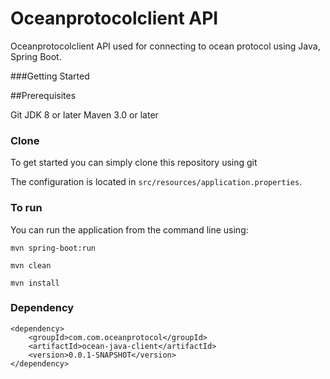 # Oceanprotocolclient API

Oceanprotocolclient API used for connecting to ocean protocol using Java, Spring Boot.

###Getting Started

##Prerequisites

Git
JDK 8 or later
Maven 3.0 or later

### Clone
To get started you can simply clone this repository using git

The configuration is located in `src/resources/application.properties`.

### To run
You can run the application from the command line using:
```
mvn spring-boot:run

mvn clean

mvn install
```

### Dependency
```
<dependency>
	<groupId>com.com.oceanprotocol</groupId>
	<artifactId>ocean-java-client</artifactId>
	<version>0.0.1-SNAPSHOT</version>
</dependency>
```
